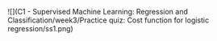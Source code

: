 ![](C1 - Supervised Machine Learning: Regression and Classification/week3/Practice quiz: Cost function for logistic regression/ss1.png)